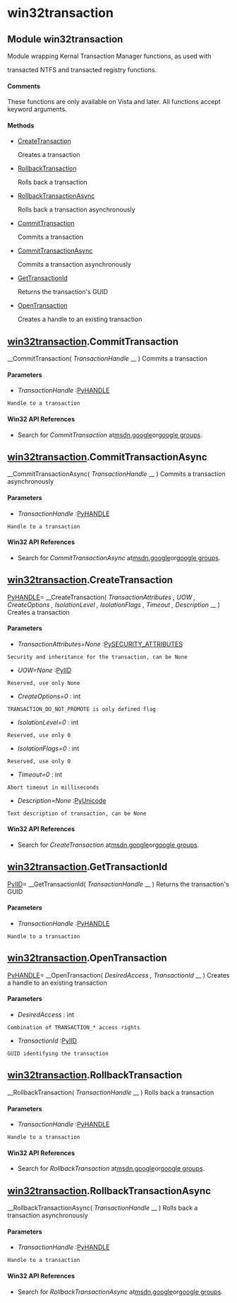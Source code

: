 # win32transaction

## Module win32transaction

Module wrapping Kernal Transaction Manager functions, as used with 

transacted NTFS and transacted registry functions.

#### Comments
These functions are only available on Vista and later.
All functions accept keyword arguments.

#### Methods


  - [CreateTransaction](win32transaction.md#win32transactioncreatetransaction)

    Creates a transaction&nbsp;

  - [RollbackTransaction](win32transaction.md#win32transactionrollbacktransaction)

    Rolls back a transaction&nbsp;

  - [RollbackTransactionAsync](win32transaction.md#win32transactionrollbacktransactionasync)

    Rolls back a transaction asynchronously&nbsp;

  - [CommitTransaction](win32transaction.md#win32transactioncommittransaction)

    Commits a transaction&nbsp;

  - [CommitTransactionAsync](win32transaction.md#win32transactioncommittransactionasync)

    Commits a transaction asynchronously&nbsp;

  - [GetTransactionId](win32transaction.md#win32transactiongettransactionid)

    Returns the transaction's GUID&nbsp;

  - [OpenTransaction](win32transaction.md#win32transactionopentransaction)

    Creates a handle to an existing transaction&nbsp;

## [win32transaction](#win32transaction).CommitTransaction

 __CommitTransaction( *TransactionHandle* __ )
Commits a transaction

#### Parameters


  -  *TransactionHandle* :[PyHANDLE](#pyhandle)

    Handle to a transaction

#### Win32 API References


  - Search for *CommitTransaction* at[msdn](#http://search.msdn.microsoft.com/search/results.aspx?view=msdn&query=committransaction),[google](#http://www.google.com/search?q=committransaction)or[google groups](#http://groups.google.com/groups?q=committransaction).

## [win32transaction](#win32transaction).CommitTransactionAsync

 __CommitTransactionAsync( *TransactionHandle* __ )
Commits a transaction asynchronously

#### Parameters


  -  *TransactionHandle* :[PyHANDLE](#pyhandle)

    Handle to a transaction

#### Win32 API References


  - Search for *CommitTransactionAsync* at[msdn](#http://search.msdn.microsoft.com/search/results.aspx?view=msdn&query=committransactionasync),[google](#http://www.google.com/search?q=committransactionasync)or[google groups](#http://groups.google.com/groups?q=committransactionasync).

## [win32transaction](#win32transaction).CreateTransaction

[PyHANDLE](#pyhandle)= __CreateTransaction( *TransactionAttributes*  *, UOW*  *, CreateOptions*  *, IsolationLevel*  *, IsolationFlags*  *, Timeout*  *, Description* __ )
Creates a transaction

#### Parameters


  -  *TransactionAttributes=None* :[PySECURITY_ATTRIBUTES](PySECURITY.md#pysecurityattributes)

    Security and inheritance for the transaction, can be None

  -  *UOW=None* :[PyIID](#pyiid)

    Reserved, use only None

  -  *CreateOptions=0* : int

    TRANSACTION_DO_NOT_PROMOTE is only defined flag

  -  *IsolationLevel=0* : int

    Reserved, use only 0

  -  *IsolationFlags=0* : int

    Reserved, use only 0

  -  *Timeout=0* : int

    Abort timeout in milliseconds

  -  *Description=None* :[PyUnicode](#pyunicode)

    Text description of transaction, can be None

#### Win32 API References


  - Search for *CreateTransaction* at[msdn](#http://search.msdn.microsoft.com/search/results.aspx?view=msdn&query=createtransaction),[google](#http://www.google.com/search?q=createtransaction)or[google groups](#http://groups.google.com/groups?q=createtransaction).

## [win32transaction](#win32transaction).GetTransactionId

[PyIID](#pyiid)= __GetTransactionId( *TransactionHandle* __ )
Returns the transaction's GUID

#### Parameters


  -  *TransactionHandle* :[PyHANDLE](#pyhandle)

    Handle to a transaction

## [win32transaction](#win32transaction).OpenTransaction

[PyHANDLE](#pyhandle)= __OpenTransaction( *DesiredAccess*  *, TransactionId* __ )
Creates a handle to an existing transaction

#### Parameters


  -  *DesiredAccess* : int

    Combination of TRANSACTION_* access rights

  -  *TransactionId* :[PyIID](#pyiid)

    GUID identifying the transaction

## [win32transaction](#win32transaction).RollbackTransaction

 __RollbackTransaction( *TransactionHandle* __ )
Rolls back a transaction

#### Parameters


  -  *TransactionHandle* :[PyHANDLE](#pyhandle)

    Handle to a transaction

#### Win32 API References


  - Search for *RollbackTransaction* at[msdn](#http://search.msdn.microsoft.com/search/results.aspx?view=msdn&query=rollbacktransaction),[google](#http://www.google.com/search?q=rollbacktransaction)or[google groups](#http://groups.google.com/groups?q=rollbacktransaction).

## [win32transaction](#win32transaction).RollbackTransactionAsync

 __RollbackTransactionAsync( *TransactionHandle* __ )
Rolls back a transaction asynchronously

#### Parameters


  -  *TransactionHandle* :[PyHANDLE](#pyhandle)

    Handle to a transaction

#### Win32 API References


  - Search for *RollbackTransactionAsync* at[msdn](#http://search.msdn.microsoft.com/search/results.aspx?view=msdn&query=rollbacktransactionasync),[google](#http://www.google.com/search?q=rollbacktransactionasync)or[google groups](#http://groups.google.com/groups?q=rollbacktransactionasync).
